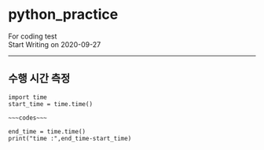 # python_practice

For coding test  
Start Writing on 2020-09-27

---

## 수행 시간 측정

```
import time
start_time = time.time()

~~~codes~~~

end_time = time.time()
print("time :",end_time-start_time)
```
